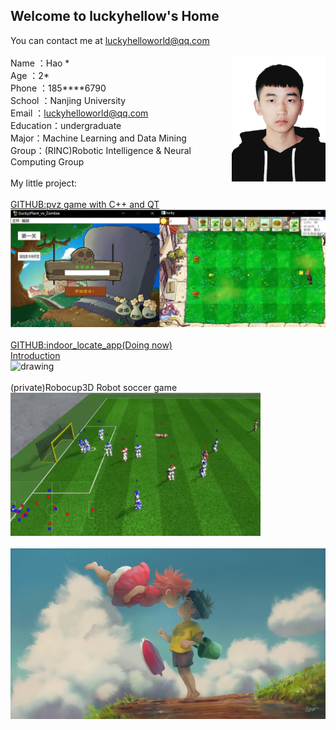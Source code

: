 ## Welcome to luckyhellow's Home

You can contact me at [luckyhelloworld@qq.com](luckyhelloworld@qq.com)\
\
<img src="pic.png" alt="drawing" align='right' width="150"/>
Name  ：Hao \*\
Age     ：2\*\
Phone ：185****6790\
School   ：Nanjing University\
Email  ：luckyhelloworld@qq.com\
Education：undergraduate\
Major：Machine Learning and Data Mining\
Group：(RINC)Robotic Intelligence & Neural Computing Group\
\
My little project:\
\
[GITHUB:pvz game with C++ and QT](https://github.com/luckyhellow/PVZ_QT)\
<img src="PVZ.png" alt="drawing" width="600"/>\
\
[GITHUB:indoor_locate_app(Doing now)](https://github.com/luckyhellow/loc_project)\
[Introduction](https://kwwi5a2ur5.feishu.cn/docs/doccndqccTci2ixbNmX3CWAfNKh)\
<img src="loc.png" alt="drawing" width="400"/>\
\
(private)Robocup3D Robot soccer game\
<img src="robocup3d.png" alt="drawing" width="400"/>\
\
![pic1](pic1.jpg)
